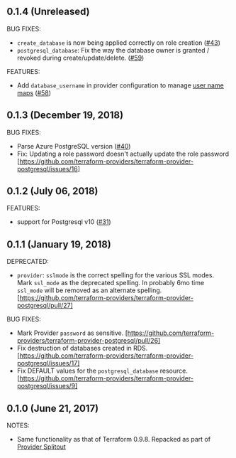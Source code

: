 ## 0.1.4 (Unreleased)
BUG FIXES:

* `create_database` is now being applied correctly on role creation
  ([#43](https://github.com/terraform-providers/terraform-provider-postgresql/pull/43))
* `postgresql_database`: Fix the way the database owner is granted / revoked during create/update/delete.
  ([#59](https://github.com/terraform-providers/terraform-provider-postgresql/pull/59))

FEATURES:

* Add `database_username` in provider configuration to manage [user name maps](https://www.postgresql.org/docs/current/auth-username-maps.html)
  ([#58](https://github.com/terraform-providers/terraform-provider-postgresql/pull/58))

## 0.1.3 (December 19, 2018)

BUG FIXES:

* Parse Azure PostgreSQL version
  ([#40](https://github.com/terraform-providers/terraform-provider-postgresql/pull/40))
* Fix: Updating a role password doesn't actually update the role password
  [https://github.com/terraform-providers/terraform-provider-postgresql/issues/16]

## 0.1.2 (July 06, 2018)

FEATURES:

* support for Postgresql v10 ([#31](https://github.com/terraform-providers/terraform-provider-postgresql/issues/31))

## 0.1.1 (January 19, 2018)

DEPRECATED:

* `provider`: `sslmode` is the correct spelling for the various SSL modes.  Mark
  `ssl_mode` as the deprecated spelling.  In probably 6mo time `ssl_mode` will
  be removed as an alternate spelling.
  [https://github.com/terraform-providers/terraform-provider-postgresql/pull/27]

BUG FIXES:

* Mark Provider `password` as sensitive.
  [https://github.com/terraform-providers/terraform-provider-postgresql/pull/26]
* Fix destruction of databases created in RDS.
  [https://github.com/terraform-providers/terraform-provider-postgresql/issues/17]
* Fix DEFAULT values for the `postgresql_database` resource.
  [https://github.com/terraform-providers/terraform-provider-postgresql/issues/9]

## 0.1.0 (June 21, 2017)

NOTES:

* Same functionality as that of Terraform 0.9.8. Repacked as part of [Provider Splitout](https://www.hashicorp.com/blog/upcoming-provider-changes-in-terraform-0-10/)
